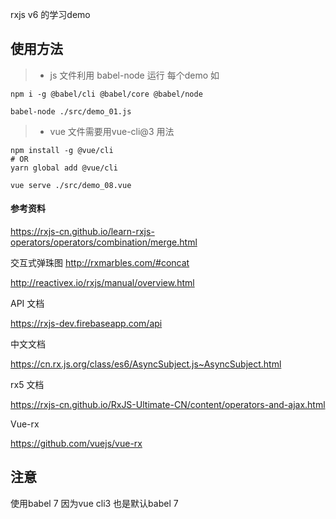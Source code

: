 rxjs v6 的学习demo
## 使用方法
> * js 文件利用 babel-node 运行 每个demo 如 

    npm i -g @babel/cli @babel/core @babel/node
>
    babel-node ./src/demo_01.js

> * vue 文件需要用vue-cli@3 用法 
    
```
npm install -g @vue/cli
# OR
yarn global add @vue/cli
```
    vue serve ./src/demo_08.vue
#### 参考资料
https://rxjs-cn.github.io/learn-rxjs-operators/operators/combination/merge.html

交互式弹珠图
http://rxmarbles.com/#concat 

http://reactivex.io/rxjs/manual/overview.html

API 文档

https://rxjs-dev.firebaseapp.com/api

中文文档

https://cn.rx.js.org/class/es6/AsyncSubject.js~AsyncSubject.html

rx5 文档

https://rxjs-cn.github.io/RxJS-Ultimate-CN/content/operators-and-ajax.html

Vue-rx

https://github.com/vuejs/vue-rx

## 注意
使用babel 7 因为vue cli3 也是默认babel 7